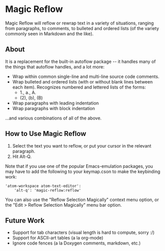 # Magic Reflow

Magic Reflow will reflow or rewrap text in a variety of situations, ranging from
paragraphs, to comments, to bulleted and ordered lists (of the variety commonly
seen in Markdown and the like).

## About

It is a replacement for the built-in autoflow package -- it handles many of the
things that autoflow handles, and a lot more:

- Wrap within common single-line and multi-line source code comments.
- Wrap bulleted and ordered lists (with or without blank lines between each
  item).  Recognizes numbered and lettered lists of the forms:
  - 1., a., A.
  - (2), (b), (B)
- Wrap paragraphs with leading indentation
- Wrap paragraphs with block indentation

...and various combinations of all of the above.

## How to Use Magic Reflow

1. Select the text you want to reflow, or put your cursor in the relevant
   paragraph.
2. Hit Alt-Q.

Note that if you use one of the popular Emacs-emulation packages, you may have
to add the following to your keymap.cson to make the keybinding work:

    'atom-workspace atom-text-editor':
        'alt-q': 'magic-reflow:reflow'

You can also use the "Reflow Selection Magically" context menu option, or the
"Edit > Reflow Selection Magically" menu bar option.

## Future Work

- Support for tab characters (visual length is hard to compute, sorry :/)
- Support for ASCII-art tables (a la org-mode)
- Ignore code fences (a la Doxygen comments, markdown, etc.)
